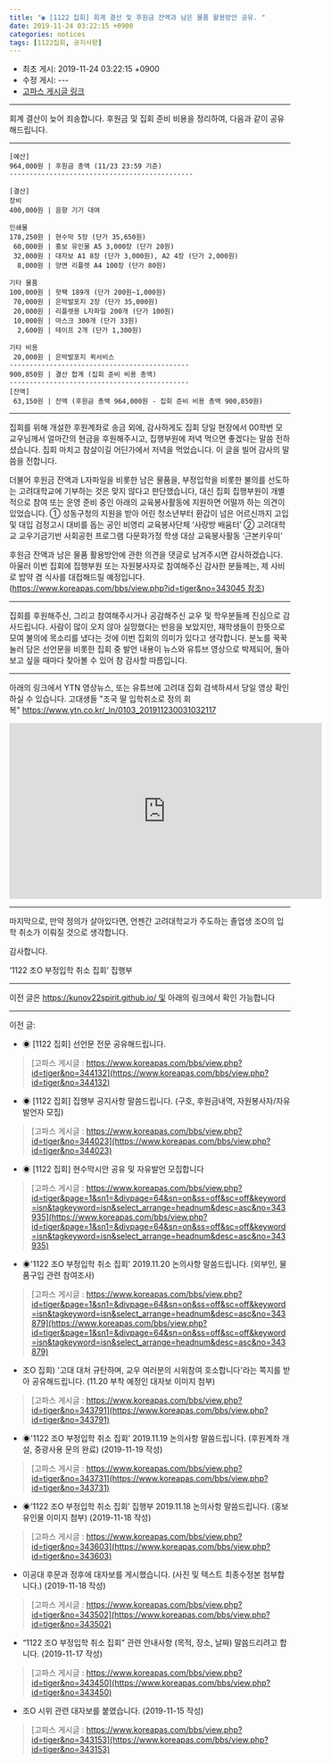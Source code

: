 ```yaml
---
title: "◉ [1122 집회] 회계 결산 및 후원금 잔액과 남은 물품 활용방안 공유. "
date: 2019-11-24 03:22:15 +0900
categories: notices
tags: [1122집회, 공지사항]
---
```

* 최초 게시: 2019-11-24 03:22:15 +0900
* 수정 게시: ---
* [고파스 게시글 링크](https://www.koreapas.com/bbs/view.php?id=tiger&page=1&sn1=&divpage=64&sn=off&ss=on&sc=on&select_arrange=headnum&desc=asc&no=344247)


---
회계 결산이 늦어 죄송합니다.
후원금 및 집회 준비 비용을 정리하여, 다음과 같이 공유해드립니다.


---

```
[예산]
964,000원 | 후원금 총액 (11/23 23:59 기준)  
----------------------------------------------

[결산]
장비 
400,000원 | 음향 기기 대여  

인쇄물
178,250원 | 현수막 5장 (단가 35,650원)  
 60,000원 | 홍보 유인물 A5 3,000장 (단가 20원)  
 32,000원 | 대자보 A1 8장 (단가 3,000원), A2 4장 (단가 2,000원)  
  8,000원 | 양면 리플렛 A4 100장 (단가 80원)  

기타 물품
100,000원 | 핫팩 189개 (단가 200원~1,000원)  
 70,000원 | 은박발포지 2장 (단가 35,000원)  
 20,000원 | 리플렛용 L자파일 200개 (단가 100원)  
 10,000원 | 마스크 300개 (단가 33원)   
  2,600원 | 테이프 2개 (단가 1,300원)  

기타 비용 
 20,000원 | 은박발포지 퀵서비스  
---------------------------------------------
900,850원 | 결산 합계 (집회 준비 비용 총액)
---------------------------------------------
[잔액]
 63,150원 | 잔액 (후원금 총액 964,000원 - 집회 준비 비용 총액 900,850원)

```

---
집회를 위해 개설한 후원계좌로 송금 외에, 감사하게도 집회 당일 현장에서 00학번 모 교우님께서 얼마간의 현금을 후원해주시고, 집행부원에 저녁 먹으면 좋겠다는 말씀 전하셨습니다.
집회 마치고 참살이길 어딘가에서 저녁을 먹었습니다.
이 글을 빌어 감사의 말씀을 전합니다.


더불어 후원금 잔액과 L자파일을 비롯한 남은 물품을, 부정입학을 비롯한 불의를 선도하는 고려대학교에 기부하는 것은 맞지 않다고 판단했습니다,
대신 집회 집행부원이 개별적으로 참여 또는 운영 준비 중인 아래의 교육봉사활동에 지원하면 어떨까 하는 의견이 있었습니다.
① 성동구청의 지원을 받아 어린 청소년부터 환갑이 넘은 어르신까지 고입 및 대입 검정고시 대비를 돕는 공인 비영리 교육봉사단체 ‘사랑방 배움터’
② 고려대학교 교우기금기반 사회공헌 프로그램 다문화가정 학생 대상 교육봉사활동 ‘근본키우미’

후원금 잔액과 남은 물품 활용방안에 관한 의견을 댓글로 남겨주시면 감사하겠습니다.
아울러 이번 집회에 집행부원 또는 자원봉사자로 참여해주신 감사한 분들께는, 제 사비로 밥약 겸 식사를 대접해드릴 예정입니다.
(https://www.koreapas.com/bbs/view.php?id=tiger&no=343045 참조)


---

집회를 후원해주신, 그리고 참여해주시거나 공감해주신 교우 및 학우분들께 진심으로 감사드립니다.
사람이 많이 오지 않아 실망했다는 반응을 보았지만, 재학생들이 한뜻으로 모여 불의에 목소리를 냈다는 것에 이번 집회의 의미가 있다고 생각합니다.
분노를 꾹꾹 눌러 담은 선언문을 비롯한 집회 중 발언 내용이 뉴스와 유튜브 영상으로 박제되어,
돌아보고 싶을 때마다 찾아볼 수 있어 참 감사할 따름입니다.


---

아래의 링크에서 YTN 영상뉴스, 또는 유튜브에 고려대 집회 검색하셔서 당일 영상 확인하실 수 있습니다.
고대생들 "조국 딸 입학취소로 정의 회복" https://www.ytn.co.kr/_ln/0103_201911230031032117
<iframe width="560" height="315" src="https://www.youtube.com/embed/OoH5N-RQcUQ" frameborder="0" allow="accelerometer; autoplay; encrypted-media; gyroscope; picture-in-picture" allowfullscreen></iframe>


---

마지막으로, 만약 정의가 살아있다면, 언젠간 고려대학교가 주도하는 졸업생 조O의 입학 취소가 이뤄질 것으로 생각합니다.



감사합니다.

‘1122 조O 부정입학 취소 집회’ 집행부





---

이전 글은 https://kunov22spirit.github.io/ 및 아래의 링크에서 확인 가능합니다



----

이전 글:

* ◉ [1122 집회] 선언문 전문 공유해드립니다.  
> [고파스 게시글 : https://www.koreapas.com/bbs/view.php?id=tiger&no=344132](https://www.koreapas.com/bbs/view.php?id=tiger&no=344132)

* ◉ [1122 집회] 집행부 공지사항 말씀드립니다. (구호, 후원금내역, 자원봉사자/자유발언자 모집) 
> [고파스 게시글 : https://www.koreapas.com/bbs/view.php?id=tiger&no=344023](https://www.koreapas.com/bbs/view.php?id=tiger&no=344023)

* ◉ [1122 집회] 현수막시안 공유 및 자유발언 모집합니다  
> [고파스 게시글 : https://www.koreapas.com/bbs/view.php?id=tiger&page=1&sn1=&divpage=64&sn=on&ss=off&sc=off&keyword=isn&tagkeyword=isn&select_arrange=headnum&desc=asc&no=343935](https://www.koreapas.com/bbs/view.php?id=tiger&page=1&sn1=&divpage=64&sn=on&ss=off&sc=off&keyword=isn&tagkeyword=isn&select_arrange=headnum&desc=asc&no=343935)

* ◉'1122 조O 부정입학 취소 집회' 2019.11.20 논의사항 말씀드립니다. (외부인, 물품구입 관련 참여조사) 
> [고파스 게시글 : https://www.koreapas.com/bbs/view.php?id=tiger&page=1&sn1=&divpage=64&sn=on&ss=off&sc=off&keyword=isn&tagkeyword=isn&select_arrange=headnum&desc=asc&no=343879](https://www.koreapas.com/bbs/view.php?id=tiger&page=1&sn1=&divpage=64&sn=on&ss=off&sc=off&keyword=isn&tagkeyword=isn&select_arrange=headnum&desc=asc&no=343879)

* 조O 집회) '고대 대처 규탄하며, 교우 여러분의 시위참여 호소합니다'라는 쪽지를 받아 공유해드립니다. (11.20 부착 예정인 대자보 이미지 첨부)
> [고파스 게시글 : https://www.koreapas.com/bbs/view.php?id=tiger&no=343791](https://www.koreapas.com/bbs/view.php?id=tiger&no=343791)

* ◉'1122 조O 부정입학 취소 집회' 2019.11.19 논의사항 말씀드립니다. (후원계좌 개설, 중광사용 문의 완료) (2019-11-19 작성)
> [고파스 게시글 : https://www.koreapas.com/bbs/view.php?id=tiger&no=343731](https://www.koreapas.com/bbs/view.php?id=tiger&no=343731)

* ◉’1122 조O 부정입학 취소 집회’ 집행부 2019.11.18 논의사항 말씀드립니다. (홍보 유인물 이미지 첨부) (2019-11-18 작성)
> [고파스 게시글 : https://www.koreapas.com/bbs/view.php?id=tiger&no=343603](https://www.koreapas.com/bbs/view.php?id=tiger&no=343603)

* 이공대 후문과 정후에 대자보를 게시했습니다. (사진 및 텍스트 최종수정본 첨부합니다.) (2019-11-18 작성)
> [고파스 게시글 : https://www.koreapas.com/bbs/view.php?id=tiger&no=343502](https://www.koreapas.com/bbs/view.php?id=tiger&no=343502)

* “1122 조O 부정입학 취소 집회” 관련 안내사항 (목적, 장소, 날짜) 말씀드리려고 합니다. (2019-11-17 작성)
> [고파스 게시글 : https://www.koreapas.com/bbs/view.php?id=tiger&no=343450](https://www.koreapas.com/bbs/view.php?id=tiger&no=343450)

* 조O 시위 관련 대자보를 붙였습니다. (2019-11-15 작성)
> [고파스 게시글 : https://www.koreapas.com/bbs/view.php?id=tiger&no=343153](https://www.koreapas.com/bbs/view.php?id=tiger&no=343153)
